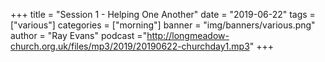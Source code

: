 +++
title = "Session 1 - Helping One Another"
date = "2019-06-22"
tags = ["various"]
categories = ["morning"]
banner = "img/banners/various.png"
author = "Ray Evans"
podcast ="http://longmeadow-church.org.uk/files/mp3/2019/20190622-churchday1.mp3"
+++

